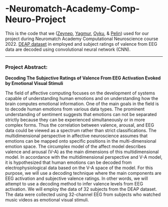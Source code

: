 # -Neuromatch-Academy-Comp-Neuro-Project

This is the code that we ([Zeynep](https://github.com/zeynepkilincer), [Yagmur](https://github.com/zyagmuraydemir), [Oyku](https://github.com/oyku98), & [Pelin](https://github.com/pelinozsezer)) used for our project during Neuromatch Academy Computational Neuroscience course 2022. [DEAP dataset](https://www.eecs.qmul.ac.uk/mmv/datasets/deap/) in employed and subject ratings of valence from EEG data are decoded using convolutional neural network (CNN).


---

### **Project Abstract:**

**Decoding The Subjective Ratings of Valence From EEG Activation Evoked by Emotional Visual Stimuli**

The field of affective computing focuses on the development of systems capable of
understanding human emotions and on understanding how the brain computes emotional
information. One of the main goals in the field is to decode human emotions from various data
types. The prominent understanding of sentiment suggests that emotions can not be separated
strictly because they can be experienced simultaneously or in more complex forms. Thus the
correlation between valence, arousal, and EEG data could be viewed as a spectrum rather than
strict classifications.
The multidimensional perspective in affective neuroscience assumes that emotions can be
mapped onto specific positions in the multi-dimensional emotion space. The circumplex model
of the affect model describes valence and arousal (V-A) as the main dimensions of this
multidimensional model. In accordance with the multidimensional perspective and V-A model, it
is hypothesized that human emotions can be decoded from electrophysiological data based on
the V-A space of the model. For this purpose, we will use a decoding technique where the main
components are EEG activation and subjective valence ratings. In other words, we will attempt
to use a decoding method to infer valence levels from EEG activation. We will employ the data
of 32 subjects from the DEAP dataset. The data were collected using 32-channel EEG from
subjects who watched music videos as emotional visual stimuli.

